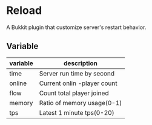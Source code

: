 # Reload
A Bukkit plugin that customize server's restart behavior.

## Variable
| variable | description |
|----------|-------------|
| time     | Server run time by second   |
| online   | Current onlin -player count |
| flow     | Count total player joined   |
| memory   | Ratio of memory usage(0-1)  |
| tps      | Latest 1 minute tps(0-20)   |
